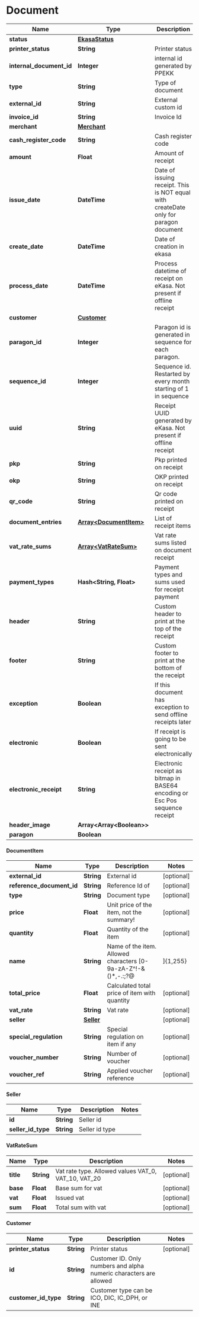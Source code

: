 # Document

Name | Type | Description | Notes
------------ | ------------- | ------------- | -------------
**status** | [**EkasaStatus**](EkasaStatus.md) |  | [optional] 
**printer_status** | **String** | Printer status | [optional] 
**internal_document_id** | **Integer** | internal id generated by PPEKK | [optional] 
**type** | **String** | Type of document | [optional] 
**external_id** | **String** | External custom id | [optional] 
**invoice_id** | **String** | Invoice Id | [optional] 
**merchant** | [**Merchant**](MerchantApiGet.md#Merchant) |  | [optional] 
**cash_register_code** | **String** | Cash register code | [optional] 
**amount** | **Float** | Amount of receipt | [optional] 
**issue_date** | **DateTime** | Date of issuing receipt. This is NOT equal with createDate only for paragon document | [optional] 
**create_date** | **DateTime** | Date of creation in ekasa | [optional] 
**process_date** | **DateTime** | Process datetime of receipt on eKasa. Not present if offline receipt | [optional] 
**customer** | [**Customer**](Document.md#Customer) |  | [optional] 
**paragon_id** | **Integer** | Paragon id is generated in sequence for each paragon. | [optional] 
**sequence_id** | **Integer** | Sequence id. Restarted by every month starting of 1 in sequence | [optional] 
**uuid** | **String** | Receipt UUID generated by eKasa. Not present if offline receipt | [optional] 
**pkp** | **String** | Pkp printed on receipt | [optional] 
**okp** | **String** | OKP printed on receipt | [optional] 
**qr_code** | **String** | Qr code printed on receipt | [optional] 
**document_entries** | [**Array&lt;DocumentItem&gt;**](Document.md#DocumentItem) | List of receipt items | [optional] 
**vat_rate_sums** | [**Array&lt;VatRateSum&gt;**](Document.md#VatRateSum) | Vat rate sums listed on document receipt | [optional] 
**payment_types** | **Hash&lt;String, Float&gt;** | Payment types and sums used for receipt payment | [optional] 
**header** | **String** | Custom header to print at the top of the receipt | [optional] 
**footer** | **String** | Custom footer to print at the bottom of the receipt | [optional] 
**exception** | **Boolean** | If this document has exception to send offline receipts later | [optional] 
**electronic** | **Boolean** | If receipt is going to be sent electronically | [optional] 
**electronic_receipt** | **String** | Electronic receipt as bitmap in BASE64 encoding or Esc Pos sequence receipt | [optional] 
**header_image** | **Array&lt;Array&lt;Boolean&gt;&gt;** |  | [optional] 
**paragon** | **Boolean** |  | [optional] 

#### DocumentItem

Name | Type | Description | Notes
------------ | ------------- | ------------- | -------------
**external_id** | **String** | External id | [optional] 
**reference_document_id** | **String** | Reference Id of  | [optional] 
**type** | **String** | Document type | [optional] 
**price** | **Float** | Unit price of the item, not the summary! | [optional] 
**quantity** | **Float** | Quantity of the item | [optional] 
**name** | **String** | Name of the item. Allowed characters [0-9a-zA-Z^!-&amp;()*,-.:;?@|]{1,255} | [optional] 
**total_price** | **Float** | Calculated total price of item with quantity | [optional] 
**vat_rate** | **String** | Vat rate | [optional] 
**seller** | [**Seller**](Document.md#Seller) |  | [optional] 
**special_regulation** | **String** | Special regulation on item if any | [optional] 
**voucher_number** | **String** | Number of voucher | [optional] 
**voucher_ref** | **String** | Applied voucher reference | [optional] 

#### Seller

Name | Type | Description | Notes
------------ | ------------- | ------------- | -------------
**id** | **String** | Seller id | 
**seller_id_type** | **String** | Seller id type | 

#### VatRateSum

Name | Type | Description | Notes
------------ | ------------- | ------------- | -------------
**title** | **String** | Vat rate type. Allowed values VAT_0, VAT_10, VAT_20 | [optional] 
**base** | **Float** | Base sum for vat | [optional] 
**vat** | **Float** | Issued vat | [optional] 
**sum** | **Float** | Total sum with vat | [optional] 

#### Customer

Name | Type | Description | Notes
------------ | ------------- | ------------- | -------------
**printer_status** | **String** | Printer status | [optional] 
**id** | **String** | Customer ID. Only numbers and alpha numeric characters are allowed | 
**customer_id_type** | **String** | Customer type can be ICO, DIC, IC_DPH, or INE | 
